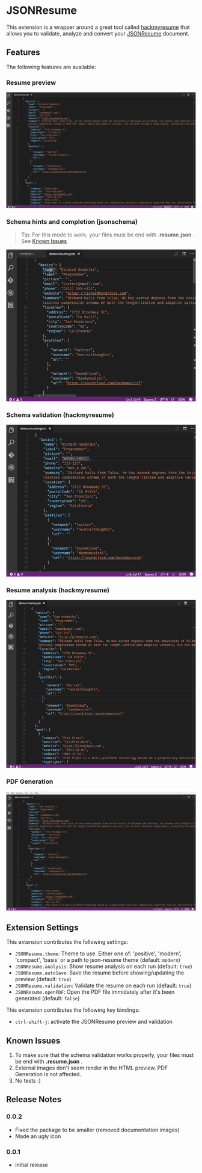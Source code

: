 # JSONResume

This extension is a wrapper around a great tool called  [hackmyresume](http://please.hackmyresume.com/) that allows you to validate, analyze and convert your [JSONResume](https://jsonresume.org/) document.

## Features

The following features are available:

### Resume preview

![Resume preview](assets/preview.gif)

### Schema hints and completion (jsonschema)
> Tip: For this mode to work, your files must be end with **.resume.json** . See [Known Issues](#issues)

![Schema hints](assets/schema.gif)

### Schema validation (hackmyresume)

![Schema validation](assets/validation.gif)

### Resume analysis (hackmyresume)

![Resume analysis](assets/analysis.gif)

### PDF Generation

![PDF Generation](assets/pdf.gif)


## Extension Settings
This extension contributes the following settings:

* `JSONResume.theme`: Theme to use. Either one of: 'positive', 'modern', 'compact', 'basis' or a path to json-resume theme (default: `modern`)
* `JSONResume.analysis`: Show resume analysis on each run (default: `true`) 
* `JSONResume.autoSave`: Save the resume before showing/updating the preview (default: `true`)
* `JSONResume.validation`: Validate the resume on each run (default: `true`)
* `JSONResume.openPDF`: Open the PDF file immidately after it's been generated (default: `false`)

This extension contributes the following key bindings:

* `ctrl-shift-j`: activate the JSONResume preview and validation

## <a name="issues"></a>Known Issues

1. To make sure that the schema validation works properly, your files must be end with **.resume.json** . 
2. External images don't seem render in the HTML preview. PDF Generation is not affected.
3. No tests :)

## Release Notes

### 0.0.2

- Fixed the package to be smaller (removed documentation images)
- Made an ugly icon

### 0.0.1
- Initial release

